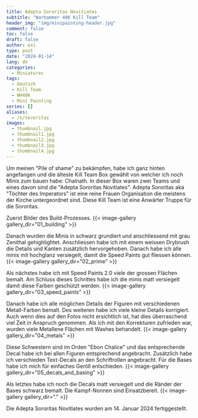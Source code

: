 ```yaml
---
title: Adepta Sororitas Novitiates
subtitle: "Warhammer 40K Kill Team"
header_img: "img/minipainting-header.jpg"
comment: false
toc: false
draft: false
author: oxi
type: post
date: "2024-01-14"
lang: de
categories:
  - Miniatures
tags:
  - Deutsch
  - Kill Team
  - WH40K
  - Mini Painting
series: []
aliases:
  - /s/sororitas
images:
  - thumbnail.jpg
  - thumbnail1.jpg
  - thumbnail2.jpg
  - thumbnail3.jpg
  - thumbnail4.jpg
---
```

Um meinen "Pile of shame" zu bekämpfen, habe ich ganz hinten angefangen und die älteste Kill Team Box gewählt von welcher ich noch Minis zum bauen habe: Chalnath. In dieser Box waren zwei Teams und eines davon sind die "Adepta Sororitas Novitiates". Adepta Sororitas aka "Töchter des Imperators" ist eine reine Frauen Organisation die meistens der Kirche untergeordnet sind. Diese Kill Team ist eine Anwärter Truppe für die Sororitas.

Zuerst Bilder des Build-Prozesses.
{{< image-gallery gallery_dir="01_building" >}}

Danach wurden die Minis in schwarz grundiert und anschliessend mit grau Zenithal gehighlightet. Anschliessen habe ich mit einem weissen Drybrush die Details und Kanten zusätzlich hervorgehoben. Danach habe ich alle minis mit hochglanz versiegelt, damit die Speed Paints gut fliessen können.
{{< image-gallery gallery_dir="02_prime" >}}

Als nächstes habe ich mit Speed Paints 2.0 viele der grossen Flächen bemalt. Am Schluss dieses Schrittes habe ich die minis matt versiegelt damit diese Farben geschützt werden.
{{< image-gallery gallery_dir="03_speed_paints" >}}

Danach habe ich alle möglichen Details der Figuren mit verschiedenen Metall-Farben bemalt. Des weiteren habe ich viele kleine Details korrigiert. Auch wenn dies auf den Fotos nicht ersichtlich ist, hat dies überraschend viel Zeit in Anspruch genommen. Als ich mit den Korrekturen zufrieden war, wurden viele Metallene Flächen mit Washes behandelt.
{{< image-gallery gallery_dir="04_metals" >}}

Diese Schwestern sind im Orden "Ebon Chalice" und das entsprechende Decal habe ich bei allen Figuren entsprechend angebracht. Zusätzlich habe ich verschieden Text-Decals an den Schriftrollen angebracht. Für die Bases habe ich mich für einfaches Geröll entschieden.
{{< image-gallery gallery_dir="05_decals_and_basing" >}}

Als letztes habe ich noch die Decals matt versiegelt und die Ränder der Bases schwarz bemalt. Die Kampf-Nonnen sind Einsatzbereit.
{{< image-gallery gallery_dir="." >}}

Die Adepta Sororitas Novitiates wurden am 14. Januar 2024 fertiggestellt.
